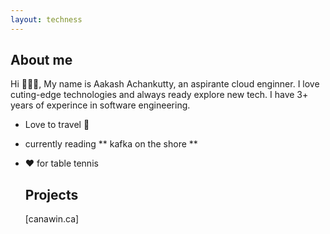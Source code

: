 ```yaml
---
layout: techness
---
```


## About me

Hi 🙋🏻‍♂️, My name is Aakash Achankutty, an aspirante cloud enginner. I love cuting-edge technologies and always ready explore new tech. I have 3+ years of experince in software engineering.


* Love to travel 🛫
* currently reading ** kafka on the shore **
* ❤️ for table tennis
  

  ## Projects 

  [canawin.ca]


  



